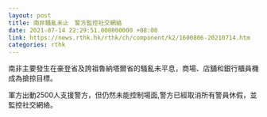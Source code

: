 ```yaml
---
layout: post
title: 南非騷亂未止　警方監控社交網絡
date: 2021-07-14 22:29:51.000000000 +08:00
link: https://news.rthk.hk/rthk/ch/component/k2/1600806-20210714.htm
categories: rthk
---
```


南非主要發生在豪登省及誇祖魯納塔爾省的騷亂未平息，商場、店舖和銀行櫃員機成為搶掠目標。

軍方出動2500人支援警方，但仍然未能控制場面,警方已經取消所有警員休假，並監控社交網絡。
